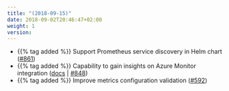 ```yaml
---
title: "(2018-09-15)"
date: 2018-09-02T20:46:47+02:00
weight: 1
version:
---
```


- {{% tag added %}} Support Prometheus service discovery in Helm chart ([#861](https://github.com/tomkerkhove/promitor/issues/861))
- {{% tag added %}} Capability to gain insights on Azure Monitor integration ([docs](http://promitor.io/operations/#azure-monitor-integration) | [#848](https://github.com/tomkerkhove/promitor/issues/848))
- {{% tag added %}} Improve metrics configuration validation ([#592](https://github.com/tomkerkhove/promitor/issues/592))
